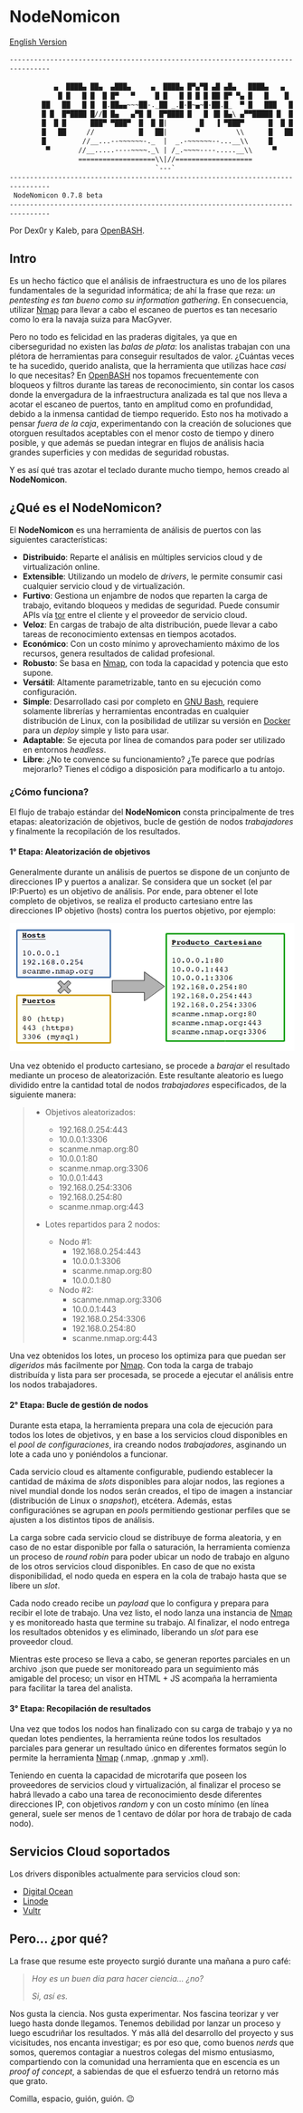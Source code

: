 # NodeNomicon

[English Version](README-en.md)

```
--------------------------------------------------------------------------------

           ▄  ████▄ ██▄  ▄███▄     ▄  ████▄ █▀▄▀█ ▄█ ▄█▄   ████▄   ▄
            █ █   █ █  █ █▀   ▀     █ █   █ █ █ █ ██ █▀ ▀▄ █   █    █
        ██   ██   █ █  █.██▄▄~~~██-._██ _.█-█~▄~█-██.█_  ▀ █   ███   █
        █ █  █▀████ █//█ █▄   ▄▀█ █  █▀████ █   █ ▐█ █▄\ ▄▀▀█████ █  █
        █  █ █      ███▀ ▀███▀  █  █ █|        █   ▐ ▀███▀      █  █ █
        █   ██     //           █   ██|       ▀         \\      █   ██
        █         //__...--~~~~~~-._  |  _.-~~~~~~--...__\\     █
         ▀       //__.....----~~~~._\ | /_.~~~~----.....__\\     ▀
                 ===================\\|//===================
                                    `---`
--------------------------------------------------------------------------------
 NodeNomicon 0.7.8 beta
--------------------------------------------------------------------------------
```

Por Dex0r y Kaleb, para [OpenBASH](https://www.openbash.com/).

## Intro

Es un hecho fáctico que el análisis de infraestructura es uno de los pilares fundamentales de la seguridad informática; de ahí la frase que reza: *un pentesting es tan bueno como su information gathering*. En consecuencia, utilizar [Nmap](https://nmap.org/) para llevar a cabo el escaneo de puertos es tan necesario como lo era la navaja suiza para MacGyver. 

Pero no todo es felicidad en las praderas digitales, ya que en ciberseguridad no existen las *balas de plata*: los analistas trabajan con una plétora de herramientas para conseguir resultados de valor. ¿Cuántas veces te ha sucedido, querido analista, que la herramienta que utilizas hace *casi* lo que necesitas? En [OpenBASH](https://www.openbash.com/) nos topamos frecuentemente con bloqueos y filtros durante las tareas de reconocimiento, sin contar los casos donde la envergadura de la infraestructura analizada es tal que nos lleva a acotar el escaneo de puertos, tanto en amplitud como en profundidad, debido a la inmensa cantidad de tiempo requerido. Esto nos ha motivado a pensar *fuera de la caja*, experimentando con la creación de soluciones que otorguen resultados aceptables con el menor costo de tiempo y dinero posible, y que además se puedan integrar en flujos de análisis hacia grandes superficies y con medidas de seguridad robustas.

Y es así qué tras azotar el teclado durante mucho tiempo, hemos creado al **NodeNomicon**.

## ¿Qué es el NodeNomicon?

El **NodeNomicon** es una herramienta de análisis de puertos con las siguientes características:

+ **Distribuido**: Reparte el análisis en múltiples servicios cloud y de virtualización online.
+ **Extensible**: Utilizando un modelo de *drivers*, le permite consumir casi cualquier servicio cloud y de virtualización.
+ **Furtivo**: Gestiona un enjambre de nodos que reparten la carga de trabajo, evitando bloqueos y medidas de seguridad. Puede consumir APIs vía [tor](https://www.torproject.org/) entre el cliente y el proveedor de servicio cloud.
+ **Veloz**: En cargas de trabajo de alta distribución, puede llevar a cabo tareas de reconocimiento extensas en tiempos acotados.
+ **Económico**: Con un costo mínimo y aprovechamiento máximo de los recursos, genera resultados de calidad profesional.
+ **Robusto**: Se basa en [Nmap](https://nmap.org/), con toda la capacidad y potencia que esto supone.
+ **Versátil**: Altamente parametrizable, tanto en su ejecución como configuración.
+ **Simple**: Desarrollado casi por completo en [GNU Bash](https://www.gnu.org/software/bash/), requiere solamente librerías y herramientas encontradas en cualquier distribución de Linux, con la posibilidad de utilizar su versión en [Docker](https://www.docker.com/) para un *deploy* simple y listo para usar.
+ **Adaptable**: Se ejecuta por línea de comandos para poder ser utilizado en entornos *headless*.
+ **Libre**: ¿No te convence su funcionamiento? ¿Te parece que podrías mejorarlo? Tienes el código a disposición para modificarlo a tu antojo.

### ¿Cómo funciona?

El flujo de trabajo estándar del **NodeNomicon** consta principalmente de tres etapas: aleatorización de objetivos, bucle de gestión de nodos *trabajadores* y finalmente la recopilación de los resultados. 

#### 1° Etapa: Aleatorización de objetivos

Generalmente durante un análisis de puertos se dispone de un conjunto de direcciones IP y puertos a analizar. Se considera que un socket (el par IP:Puerto) es un objetivo de análisis. Por ende, para obtener el lote completo de objetivos, se realiza el producto cartesiano entre las direcciones IP objetivo (hosts) contra los puertos objetivo, por ejemplo:

![Producto Cartesiano](/docs/imgs/fig_01_cartesian_product.png "Producto Cartesiano")

Una vez obtenido el producto cartesiano, se procede a *barajar* el resultado mediante un proceso de aleatorización. Este resultante aleatorio es luego dividido entre la cantidad total de nodos *trabajadores* especificados, de la siguiente manera:

> - Objetivos aleatorizados:
>     - 192.168.0.254:443
>     - 10.0.0.1:3306
>     - scanme.nmap.org:80
>     - 10.0.0.1:80
>     - scanme.nmap.org:3306
>     - 10.0.0.1:443
>     - 192.168.0.254:3306
>     - 192.168.0.254:80
>     - scanme.nmap.org:443
>
> - Lotes repartidos para 2 nodos:
>     - Nodo #1:
>         - 192.168.0.254:443
>         - 10.0.0.1:3306
>         - scanme.nmap.org:80
>         - 10.0.0.1:80
>     - Nodo #2:
>         - scanme.nmap.org:3306
>         - 10.0.0.1:443
>         - 192.168.0.254:3306
>         - 192.168.0.254:80
>         - scanme.nmap.org:443

Una vez obtenidos los lotes, un proceso los optimiza para que puedan ser *digeridos* más facilmente por [Nmap](https://nmap.org/). Con toda la carga de trabajo distribuída y lista para ser procesada, se procede a ejecutar el análisis entre los nodos trabajadores.

#### 2° Etapa: Bucle de gestión de nodos

Durante esta etapa, la herramienta prepara una cola de ejecución para todos los lotes de objetivos, y en base a los servicios cloud disponibles en el *pool de configuraciones*, ira creando nodos *trabajadores*, asginando un lote a cada uno y poniéndolos a funcionar.

Cada servicio cloud es altamente configurable, pudiendo establecer la cantidad de máxima de *slots* disponibles para alojar nodos, las regiones a nivel mundial donde los nodos serán creados, el tipo de imagen a instanciar (distribución de Linux o *snapshot*), etcétera. Además, estas configuraciónes se agrupan en *pools* permitiendo gestionar perfiles que se ajusten a los distintos tipos de análisis.

La carga sobre cada servicio cloud se distribuye de forma aleatoria, y en caso de no estar disponible por falla o saturación, la herramienta comienza un proceso de *round robin* para poder ubicar un nodo de trabajo en alguno de los otros servicios cloud disponibles. En caso de que no exista disponibilidad, el nodo queda en espera en la cola de trabajo hasta que se libere un *slot*.

Cada nodo creado recibe un *payload* que lo configura y prepara para recibir el lote de trabajo. Una vez listo, el nodo lanza una instancia de [Nmap](https://nmap.org/) y es monitoreado hasta que termine su trabajo. Al finalizar, el nodo entrega los resultados obtenidos y es eliminado, liberando un *slot* para ese proveedor cloud.

Mientras este proceso se lleva a cabo, se generan reportes parciales en un archivo .json que puede ser monitoreado para un seguimiento más amigable del proceso; un visor en HTML + JS acompaña la herramienta para facilitar la tarea del analista.

#### 3° Etapa: Recopilación de resultados

Una vez que todos los nodos han finalizado con su carga de trabajo y ya no quedan lotes pendientes, la herramienta reúne todos los resultados parciales para generar un resultado único en diferentes formatos según lo permite la herramienta [Nmap](https://nmap.org/) (.nmap, .gnmap y .xml).

Teniendo en cuenta la capacidad de microtarifa que poseen los proveedores de servicios cloud y virtualización, al finalizar el proceso se habrá llevado a cabo una tarea de reconocimiento desde diferentes direcciones IP, con objetivos *random* y con un costo mínimo (en línea general, suele ser menos de 1 centavo de dólar por hora de trabajo de cada nodo).

## Servicios Cloud soportados

Los drivers disponibles actualmente para servicios cloud son:

+ [Digital Ocean](https://www.digitalocean.com/) 
+ [Linode](https://www.linode.com/) 
+ [Vultr](https://www.vultr.com/) 

## Pero... ¿por qué?

La frase que resume este proyecto surgió durante una mañana a puro café:

> *Hoy es un buen día para hacer ciencia... ¿no?*
>
> *Si, así es.*

Nos gusta la ciencia. Nos gusta experimentar. Nos fascina teorizar y ver luego hasta donde llegamos. Tenemos debilidad por lanzar un proceso y luego escudriñar los resultados. Y más allá del desarrollo del proyecto y sus vicisitudes, nos encanta investigar; es por eso que, como buenos *nerds* que somos, queremos contagiar a nuestros colegas del mismo entusiasmo, compartiendo con la comunidad una herramienta que en escencia es un *proof of concept*, a sabiendas de que el esfuerzo tendrá un retorno más que grato.

Comilla, espacio, guión, guión. :wink:



















